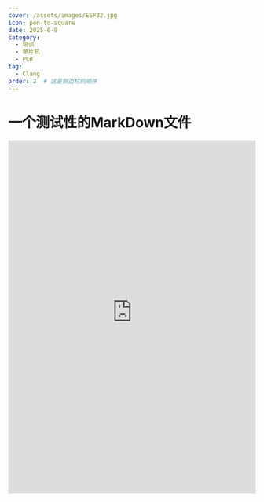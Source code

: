 ```yaml
---
cover: /assets/images/ESP32.jpg
icon: pen-to-square
date: 2025-6-9
category:
  - 培训
  - 单片机
  - PCB
tag:
  - Clang
order: 2  # 这是侧边栏的顺序
---
```


# 一个测试性的MarkDown文件

<iframe src="https://personal-viewer.365.altium.com/client/index.html?feature=embed&source=94224C2A-164F-4689-89C0-88B464E80AF9&activeView=Gerber" width="1280" height="720" style="overflow:hidden;border:none;width:100%;height:720px;" scrolling="no" allowfullscreen="true" onload="window.top.scrollTo(0,0);"></iframe>